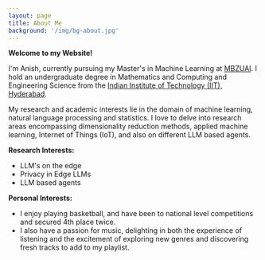 ```yaml
---
layout: page
title: About Me
background: '/img/bg-about.jpg'
---
```

**Welcome to my Website!**

I'm Anish, currently pursuing my Master's in Machine Learning at <a href="https://mbzuai.ac.ae" target = "_blank"> MBZUAI</a>.  I hold an undergraduate degree in Mathematics and Computing and Engineering Science from the <a href="https://www.iith.ac.in" target = "_blank">Indian Institute of Technology (IIT), Hyderabad</a>.

My research and academic interests lie in the domain of machine learning, natural language processing and statistics. I love to delve into research areas encompassing dimensionality reduction methods, applied machine learning, Internet of Things (IoT), and also on different LLM based agents.

**Research Interests:**
* LLM's on the edge
* Privacy in Edge LLMs
* LLM based agents

**Personal Interests:**  
* I enjoy playing basketball, and have been to national level competitions and secured 4th place twice.
* I also have a passion for music, delighting in both the experience of listening and the excitement of exploring new genres and discovering fresh tracks to add to my playlist.